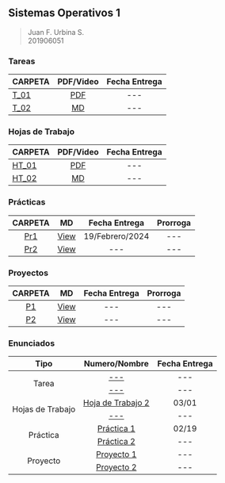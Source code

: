 ## Sistemas Operativos 1

> Juan F. Urbina S. <br>
> 201906051

### Tareas

|CARPETA|PDF/Video|Fecha Entrega|
|:---|:-:|:-:|
|[T_01](.)|[PDF](./Manuales/Tareas/)|---|
|[T_02](.)|[MD](./Manuales/Tareas/)|---|

### Hojas de Trabajo

|CARPETA|PDF/Video|Fecha Entrega|
|:---|:-:|:-:|
|[HT_01](./HTs/HT2/)|[PDF](./Manuales/HTs/[SO1]HT2_201906051.pdf)|---|
|[HT_02](.)|[MD](./Manuales/Tareas/)|---|

### Prácticas

|CARPETA|MD|Fecha Entrega|Prorroga|
|:-:|:-:|:-:|:-:|
|[Pr1](./Practicas/Practica1/)|[View](./Manuales/Practicas/ManualPr1.md/)|19/Febrero/2024|---|
|[Pr2](.)|[View](./Manuales/Practicas/)|---|---|


### Proyectos

|CARPETA|MD|Fecha Entrega|Prorroga|
|:-:|:-:|:-:|:-:|
|[P1](./Proyectos/)|[View](./Manuales/Proyectos/)|---|---|
|[P2](./Proyectos/)|[View](./Manuales/Proyectos/)|---|---|

### Enunciados

<table>
    <thead>
        <tr>
            <th>Tipo</th>
            <th>Numero/Nombre</th>
            <th>Fecha Entrega</th>
        </tr>
    </thead>
    <tbody>
        <tr>
            <td rowspan=2 align="center">Tarea</td>
            <td rowspan=1 align="center"><a href="./Enunciados/Tareas/">---</a></td>
            <td align="center">---</td>
        </tr>
        <tr>
            <td rowspan=1 align="center"><a href="./Enunciados/Tareas/">---</a></td>
            <td align="center">---</td>
        </tr>
        <tr>
            <td rowspan=2 align="center">Hojas de Trabajo</td>
            <td rowspan=1 align="center"><a href="./Enunciados/HTs/SO2_HT2.pdf">Hoja de Trabajo 2</a></td>
            <td align="center">03/01</td>
        </tr>
        <tr>
            <td rowspan=1 align="center"><a href="./Enunciados/HTs/">---</a></td>
            <td align="center">---</td>
        </tr>
        <tr>
            <td rowspan=2 align="center">Práctica</td>
            <td rowspan=1 align="center"><a href="./Enunciados/Practicas/Practica_1.pdf">Práctica 1</a></td>
            <td align="center">02/19</td>
        </tr>
        <tr>
            <td rowspan=1 align="center"><a href="./Enunciados/Practicas/">Práctica 2</a></td>
            <td align="center">---</td>
        </tr>
        <tr>
            <td rowspan=2 align="center">Proyecto</td>
            <td rowspan=1 align="center"><a href="./Enunciados/Proyectos/">Proyecto 1</a></td>
            <td align="center">---</td>
        </tr>
        <tr>
            <td rowspan=1 align="center"><a href="./Enunciados/Proyectos/">Proyecto 2</a></td>
            <td align="center">---</td>
        </tr>
    </tbody>
</table>
